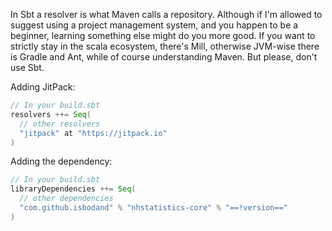 In Sbt a resolver is what Maven calls a repository. Although if I'm allowed to suggest using a project management system,
and you happen to be a beginner, learning something else might do you more good. If you want to strictly stay in the scala
ecosystem, there's Mill, otherwise JVM-wise there is Gradle and Ant, while of course understanding Maven. But please,
don't use Sbt.

Adding JitPack:  
```scala
// In your build.sbt
resolvers ++= Seq(
  // other resolvers
  "jitpack" at "https://jitpack.io"
)
```
Adding the dependency:  
```scala
// In your build.sbt
libraryDependencies ++= Seq(
  // other dependencies
  "com.github.isbodand" % "nhstatistics-core" % "==!version=="
)
```

